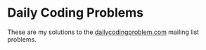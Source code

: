 # Daily Coding Problems
These are my solutions to the [dailycodingproblem.com](https://www.dailycodingproblem.com/) mailing list problems.
